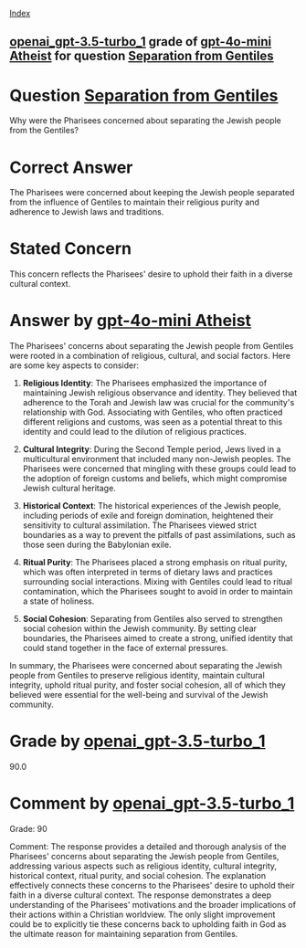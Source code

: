 
[Index](../../../../index.md)
## [openai_gpt-3.5-turbo_1](../../../grading_models/openai_gpt-3.5-turbo_1.md) grade of [gpt-4o-mini Atheist](../../../answering_models/gpt-4o-mini_Atheist.md) for question [Separation from Gentiles](../../../questions/Separation_from_Gentiles.md)

# Question [Separation from Gentiles](../../../questions/Separation_from_Gentiles.md)
Why were the Pharisees concerned about separating the Jewish people from the Gentiles?

# Correct Answer
The Pharisees were concerned about keeping the Jewish people separated from the influence of Gentiles to maintain their religious purity and adherence to Jewish laws and traditions.

# Stated Concern
This concern reflects the Pharisees' desire to uphold their faith in a diverse cultural context.

# Answer by [gpt-4o-mini Atheist](../../../answering_models/gpt-4o-mini_Atheist.md)
The Pharisees' concerns about separating the Jewish people from Gentiles were rooted in a combination of religious, cultural, and social factors. Here are some key aspects to consider:

1. **Religious Identity**: The Pharisees emphasized the importance of maintaining Jewish religious observance and identity. They believed that adherence to the Torah and Jewish law was crucial for the community's relationship with God. Associating with Gentiles, who often practiced different religions and customs, was seen as a potential threat to this identity and could lead to the dilution of religious practices.

2. **Cultural Integrity**: During the Second Temple period, Jews lived in a multicultural environment that included many non-Jewish peoples. The Pharisees were concerned that mingling with these groups could lead to the adoption of foreign customs and beliefs, which might compromise Jewish cultural heritage.

3. **Historical Context**: The historical experiences of the Jewish people, including periods of exile and foreign domination, heightened their sensitivity to cultural assimilation. The Pharisees viewed strict boundaries as a way to prevent the pitfalls of past assimilations, such as those seen during the Babylonian exile.

4. **Ritual Purity**: The Pharisees placed a strong emphasis on ritual purity, which was often interpreted in terms of dietary laws and practices surrounding social interactions. Mixing with Gentiles could lead to ritual contamination, which the Pharisees sought to avoid in order to maintain a state of holiness.

5. **Social Cohesion**: Separating from Gentiles also served to strengthen social cohesion within the Jewish community. By setting clear boundaries, the Pharisees aimed to create a strong, unified identity that could stand together in the face of external pressures.

In summary, the Pharisees were concerned about separating the Jewish people from Gentiles to preserve religious identity, maintain cultural integrity, uphold ritual purity, and foster social cohesion, all of which they believed were essential for the well-being and survival of the Jewish community.

# Grade by [openai_gpt-3.5-turbo_1](../../../grading_models/openai_gpt-3.5-turbo_1.md)
90.0

# Comment by [openai_gpt-3.5-turbo_1](../../../grading_models/openai_gpt-3.5-turbo_1.md)
Grade: 90

Comment: The response provides a detailed and thorough analysis of the Pharisees' concerns about separating the Jewish people from Gentiles, addressing various aspects such as religious identity, cultural integrity, historical context, ritual purity, and social cohesion. The explanation effectively connects these concerns to the Pharisees' desire to uphold their faith in a diverse cultural context. The response demonstrates a deep understanding of the Pharisees' motivations and the broader implications of their actions within a Christian worldview. The only slight improvement could be to explicitly tie these concerns back to upholding faith in God as the ultimate reason for maintaining separation from Gentiles.
